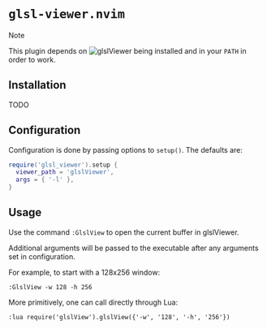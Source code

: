 # `glsl-viewer.nvim`
<!--
When editing GLSL shaders,
  this plugin provides the command `GlslView` which will open 
  ![glslViewer][1]
  to the file being edited in the current buffer.
By default, it is opened with the `-l` flag so that `glslViewer` will automatically listen
  for file changes,
  updating the preview as you save.
-->
>[!NOTE]
>This plugin depends on ![glslViewer][1] being installed and in your `PATH` in order to work.

## Installation

TODO

## Configuration
Configuration is done by passing options to `setup()`. The defaults are:

```lua
require('glsl_viewer').setup {
  viewer_path = 'glslViewer',
  args = { '-l' },
}
```

## Usage
Use the command `:GlslView` to open the current buffer in glslViewer.

Additional arguments will be passed to the executable after any arguments set in configuration.

For example, to start with a 128x256 window:

```vimscript
:GlslView -w 128 -h 256
```
More primitively, one can call directly through Lua:
```
:lua require('glslView').glslView({'-w', '128', '-h', '256'})
```

[1]: https://github.com/patriciogonzalezvivo/glslViewer
